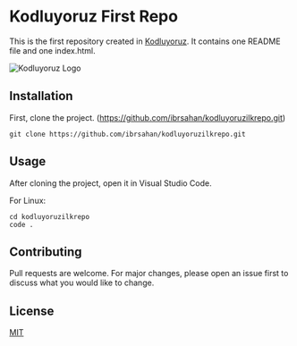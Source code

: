 # Kodluyoruz First Repo

This is the first repository created in [Kodluyoruz](https://kodluyoruz.org/). It contains one README file and one index.html.

![Kodluyoruz Logo](https://camo.githubusercontent.com/c001da23fafe0b1cf338b08d2b3cbe34f1ad06a856c64b5c779494be18150712/68747470733a2f2f7777772e747066756e642e6f72672f77702d636f6e74656e742f75706c6f6164732f323031392f30372f6c6f676f2d312e706e67)

## Installation

First, clone the project. (https://github.com/ibrsahan/kodluyoruzilkrepo.git)

```
git clone https://github.com/ibrsahan/kodluyoruzilkrepo.git

```

## Usage

After cloning the project, open it in Visual Studio Code.

For Linux:

```
cd kodluyoruzilkrepo
code .

```

## Contributing

Pull requests are welcome. For major changes, please open an issue first to discuss what you would like to change.

## License

[MIT](https://opensource.org/license/mit/)

